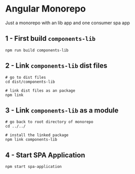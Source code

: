 # Angular Monorepo

Just a monorepo with an lib app and one consumer spa app

## 1 - First build `components-lib`
```
npm run build components-lib
```

## 2 - Link `components-lib` dist files
```
# go to dist files
cd dist/components-lib

# link dist files as an package
npm link
```

## 3 - Link `components-lib` as a module
```
# go back to root directory of monorepo
cd ../../

# install the linked package
npm link components-lib
```

## 4 - Start SPA Application
```
npm start spa-application
```
